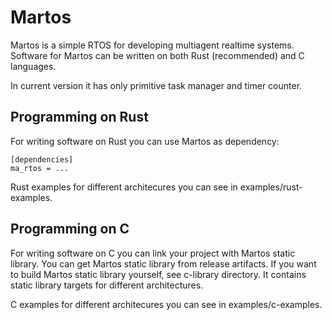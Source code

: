 # Martos

Martos is a simple RTOS for developing multiagent realtime systems. 
Software for Martos can be written on both Rust (recommended) and C languages.

In current version it has only primitive task manager and timer counter.

## Programming on Rust
For writing software on Rust you can use Martos as dependency:
```
[dependencies]
ma_rtos = ...
```

Rust examples for different architecures you can see in examples/rust-examples.

## Programming on C
For writing software on C you can link your project with Martos static library. 
You can get Martos static library from release artifacts. 
If you want to build Martos static library yourself, see c-library directory.
It contains static library targets for different architectures.

C examples for different architecures you can see in examples/c-examples.
